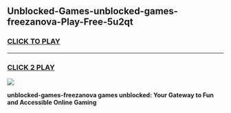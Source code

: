 
## Unblocked-Games-unblocked-games-freezanova-Play-Free-5u2qt
<h3>
<a href="https://premium76.site?title=unblocked-games-freezanova&ref=17A">CLICK TO PLAY</a></h3>
<hr>

<h3>
<a href="https://premium76.site?title=unblocked-games-freezanova&ref=17A">CLICK 2 PLAY</a>
  
</h3>

<a href="https://premium76.site?title=unblocked-games-freezanova&ref=17A"><img src="https://clearcache.store/games.png"></a>


**unblocked-games-freezanova games unblocked: Your Gateway to Fun and Accessible Online Gaming**
